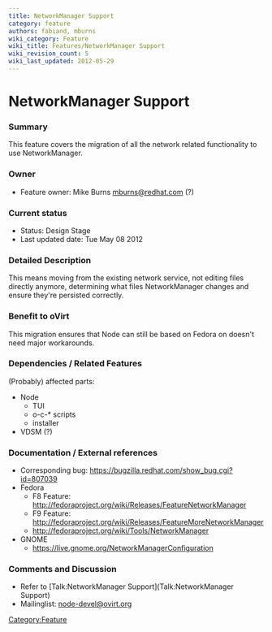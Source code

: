 ```yaml
---
title: NetworkManager Support
category: feature
authors: fabiand, mburns
wiki_category: Feature
wiki_title: Features/NetworkManager Support
wiki_revision_count: 5
wiki_last_updated: 2012-05-29
---
```


# NetworkManager Support

### Summary

This feature covers the migration of all the network related functionality to use NetworkManager.

### Owner

*   Feature owner: Mike Burns <mburns@redhat.com> (?)

### Current status

*   Status: Design Stage
*   Last updated date: Tue May 08 2012

### Detailed Description

This means moving from the existing network service, not editing files directly anymore, determining what files NetworkManager changes and ensure they're persisted correctly.

### Benefit to oVirt

This migration ensures that Node can still be based on Fedora on doesn't need major workarounds.

### Dependencies / Related Features

(Probably) affected parts:

*   Node
    -   TUI
    -   o-c-\* scripts
    -   installer
*   VDSM (?)

### Documentation / External references

*   Corresponding bug: <https://bugzilla.redhat.com/show_bug.cgi?id=807039>
*   Fedora
    -   F8 Feature: <http://fedoraproject.org/wiki/Releases/FeatureNetworkManager>
    -   F9 Feature: <http://fedoraproject.org/wiki/Releases/FeatureMoreNetworkManager>
    -   <http://fedoraproject.org/wiki/Tools/NetworkManager>
*   GNOME
    -   <https://live.gnome.org/NetworkManagerConfiguration>

### Comments and Discussion

*   Refer to [Talk:NetworkManager Support](Talk:NetworkManager Support)
*   Mailinglist: node-devel@ovirt.org

<Category:Feature>
